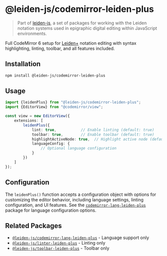 # @leiden-js/codemirror-leiden-plus

> Part of [leiden-js](https://github.com/cceh/leiden-js), a set of packages for working with the Leiden notation systems
> used in epigraphic digital editing within JavaScript environments.

Full CodeMirror 6 setup for [Leiden+](https://papyri.info/docs/leiden_plus) notation editing with syntax highlighting,
linting, toolbar, and all features included.

## Installation

```bash
npm install @leiden-js/codemirror-leiden-plus
```

## Usage

```typescript
import {leidenPlus} from "@leiden-js/codemirror-leiden-plus";
import {EditorView} from "@codemirror/view";

const view = new EditorView({
    extensions: [
        leidenPlus({
            lint: true,           // Enable linting (default: true)
            toolbar: true,        // Enable toolbar (default: true)
            highlightActiveNode: true,  // Highlight active node (default: true),
            languageConfig: {
                // Optional language configuration 
            }
        })
    ]
});
```

## Configuration

The `leidenPlus()` function accepts a configuration object with options for customizing the editor behavior, including
language settings, linting configuration, and UI features. See the 
[`codemirror-lang-leiden-plus`](https://github.com/cceh/leiden-js/tree/main/packages/codemirror-lang-leiden-plus)
package for language configuration options.

## Related Packages

- [`@leiden-js/codemirror-lang-leiden-plus`](https://github.com/cceh/leiden-js/tree/main/packages/codemirror-lang-leiden-plus) - Language support only
- [`@leiden-js/linter-leiden-plus`](https://github.com/cceh/leiden-js/tree/main/packages/linter-leiden-plus) - Linting only
- [`@leiden-js/toolbar-leiden-plus`](https://github.com/cceh/leiden-js/tree/main/packages/toolbar-leiden-plus) - Toolbar only